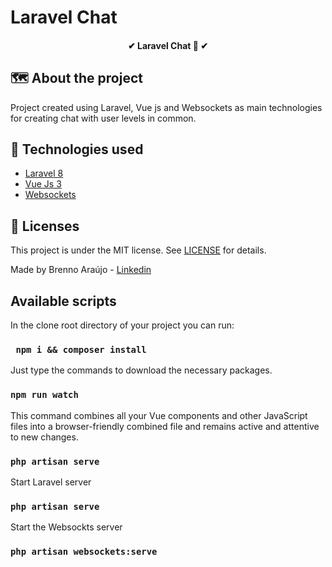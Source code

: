 # Laravel Chat

<h4 align="center"> 
	✔  Laravel Chat 🚀  ✔
</h4>

## 🗺 About the project

Project created using Laravel, Vue js and Websockets as main technologies for creating chat with user levels in common.

## 🚀 Technologies used

- [Laravel 8](https://laravel.com/)
- [Vue Js 3](https://vuejs.org/)
- [Websockets](https://beyondco.de/docs/laravel-websockets/getting-started/introduction) 

## :memo: Licenses

This project is under the MIT license. See [LICENSE](https://github.com/brenno-git/laravel-chat/blob/main/LICENSE) for details.

Made by Brenno Araújo - [Linkedin](https://www.linkedin.com/in/brennoaraujo/)

## Available scripts

In the clone root directory of your project you can run:

### ` npm i && composer install`

Just type the commands to download the necessary packages.

### `npm run watch`

This command combines all your Vue components and other JavaScript files into a browser-friendly combined file and remains active and attentive to new changes.

### `php artisan serve`

Start Laravel server

### `php artisan serve`

Start the Websockts server

### `php artisan websockets:serve`

